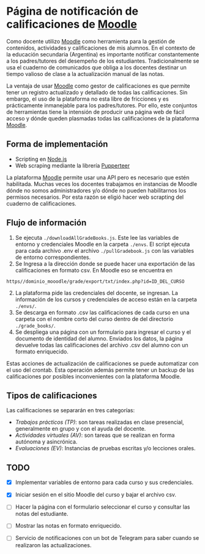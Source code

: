 # Página de notificación de calificaciones de [Moodle](https://moodle.org/)

Como docente utilizo [Moodle](https://moodle.org/) como herramienta para la gestión de contenidos, actividades y calificaciones de mis alumnos. En el contexto de la educación secundaria (Argentina) es importante notificar constantemente a los padres/tutores del desempeño de los estudiantes. Tradicionalmente se usa el cuaderno de comunicados que obliga a los docentes destinar un tiempo valioso de clase a la actualización manual de las notas.

La ventaja de usar [Moodle](https://moodle.org/) como gestor de calificaciones es que permite tener un registro actualizado y detallado de todas las calificaciones. Sin embargo, el uso de la plataforma no esta libre de fricciones y es prácticamente inmanejable para los padres/tutores. Por ello, este conjuntos de herramientas tiene la intensión de producir una página web de fácil acceso y dónde queden plasmadas todas las calificaciones de la plataforma [Moodle](https://moodle.org/).

## Forma de implementación 

- Scripting en [Node.js](https://nodejs.org)
- Web scraping mediante la librería [Pupperteer](https://pptr.dev/) 

La plataforma [Moodle](https://moodle.org/) permite usar una API pero es necesario que estén habilitada. Muchas veces los docentes trabajamos en instancias de Moodle dónde no somos administradores y/o dónde no pueden habilitarnos los permisos necesarios. Por esta razón se eligió hacer web scrapting del cuaderno de calificaciones.

## Flujo de información 

1. Se ejecuta `./downloadAllGradeBooks.js`. Este lee las variables de entorno y credenciales Moodle en la carpeta `./envs`. El script ejecuta para cada archivo .env el archivo `./pullGradebook.js` con las variables de entorno correspondientes.
1. Se Ingresa a la dirección donde se puede hacer una exportación de las calificaciones en formato csv. En Moodle eso se encuentra en 
```
https//dominio_mooodle/grade/export/txt/index.php?id=ID_DEL_CURSO
```
2. La plataforma pide las credenciales del docente, se ingresan. La información de los cursos y credenciales de acceso están en la carpeta `./envs/`.
3. Se descarga en formato .csv las calificaciones de cada curso en una carpeta con el nombre corto del curso dentro de del directorio `./grade_books/`.
4. Se despliega una página con un formulario para ingresar el curso y el documento de identidad del alumno. Enviados los datos, la página devuelve todas las calificaciones del archivo .csv del alumno con un formato enriquecido. 

Estas acciones de actualización de calificaciones se puede automatizar con el uso del crontab. Esta operación además permite tener un backup de las calificaciones por posibles inconvenientes con la plataforma Moodle.


## Tipos de calificaciones

Las calificaciones se separarán en tres categorías: 
- _Trabajos prácticos (TP)_: son tareas realizadas en clase presencial, generalmente en grupo y con el ayuda del docente.
- _Actividades virtuales (AV)_: son tareas que se realizan en forma autónoma y asincrónica.
- _Evaluaciones (EV)_: Instancias de pruebas escritas y/o lecciones orales.


## TODO

- [x] Implementar variables de entorno para cada curso y sus credenciales.
- [x] Iniciar sesión en el sitio Moodle del curso y bajar el archivo csv.
- [ ] Hacer la página con el formulario seleccionar el curso y consultar las notas del estudiante.
- [ ] Mostrar las notas en formato enriquecido.
- [ ] Servicio de notificaciones con un bot de Telegram para saber cuando se realizaron las actualizaciones.


